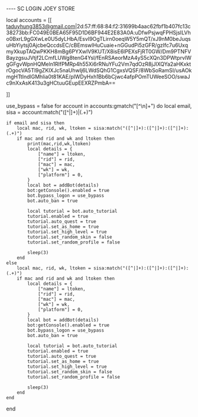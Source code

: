 ---- SC LOGIN JOEY STORE

local accounts = [[
taduyhung3853@gmail.com|2d:57:ff:68:84:f2:31699b4aac62fbf1b407fc13c38273bb:FC049E0BEA65F95D1D6BF944E2E83A0A:uDfwPsjwqFPHSjsILVho0BxrL9gGXwLe0U5dyLHbA/EsvI9OgTLirn0oeqW5Y5mQT/xJ9nM0beJuqsuHbYiytsj0AjcbeQccdsEC/cBEmswlHuCuaie+nGGudPi5zGFR/gzIfc7u6UxqmyXkupTAQwPKKH8mBg6PYXwlV9KUT/X8isE6lPEXsFjRT0GW/Dm9PTNFVBayzgsuJVtjf2LCmfLUWg8tenG4Ysl/fEnRSAeorMzA4yS5cXQn3DPWtprvlWgGFgvWpnHQMeln1RlfPMRp4h55Xi6rRNuYFu2Vm7qdOzR8jJlXQYa2aHKxktrOgocVA5Tl9gZKIXJc5naUhwIj6LWdSQhG1CgxsVQSF/8WbSoRamSI/usAOkmgHTtIndlGMhlia0t81KAE/pIWDyHxh1Bb6bCjwc4afpPOmTUWeeSOO/swaJc9nXxAsK413u3gHCtuuGEupEEXRZPmbA==

]]

use_bypass =  false
for account in accounts:gmatch("[^\n]+") do
    local email, sisa = account:match("([^|]+)|(.+)")

    if email and sisa then
        local mac, rid, wk, ltoken = sisa:match("([^|]+):([^|]+):([^|]+):(.+)")
        if mac and rid and wk and ltoken then
            print(mac,rid,wk,ltoken)
            local details = {
                ["name"] = ltoken,
                ["rid"] = rid,
                ["mac"] = mac,
                ["wk"] = wk,
                ["platform"] = 0,
            }
            local bot = addBot(details)
            bot:getConsole().enabled = true
            bot.bypass_logon = use_bypass
            bot.auto_ban = true
        
            local tutorial = bot.auto_tutorial
            tutorial.enabled = true
            tutorial.auto_quest = true
            tutorial.set_as_home = true
            tutorial.set_high_level = true
            tutorial.set_random_skin = false
            tutorial.set_random_profile = false
        
            sleep(3)
        end
    else
        local mac, rid, wk, ltoken = sisa:match("([^|]+):([^|]+):([^|]+):(.+)")
        if mac and rid and wk and ltoken then
            local details = {
                ["name"] = ltoken,
                ["rid"] = rid,
                ["mac"] = mac,
                ["wk"] = wk,
                ["platform"] = 0,
            }
            local bot = addBot(details)
            bot:getConsole().enabled = true
            bot.bypass_logon = use_bypass
            bot.auto_ban = true
        
            local tutorial = bot.auto_tutorial
            tutorial.enabled = true
            tutorial.auto_quest = true
            tutorial.set_as_home = true
            tutorial.set_high_level = true
            tutorial.set_random_skin = false
            tutorial.set_random_profile = false
        
            sleep(3)
        end
    end
end
